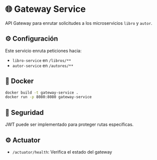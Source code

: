 # 🌐 Gateway Service

API Gateway para enrutar solicitudes a los microservicios `libro` y `autor`.

## ⚙️ Configuración

Este servicio enruta peticiones hacia:
- `libro-service` en `/libros/**`
- `autor-service` en `/autores/**`

## 🐳 Docker

```bash
docker build -t gateway-service .
docker run -p 8080:8080 gateway-service
```

## 🔐 Seguridad

JWT puede ser implementado para proteger rutas específicas.

## ⚙️ Actuator

- `/actuator/health`: Verifica el estado del gateway
